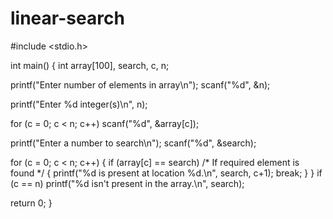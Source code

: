 # linear-search

#include <stdio.h>
 
int main()
{
  int array[100], search, c, n;
 
  printf("Enter number of elements in array\n");
  scanf("%d", &n);
 
  printf("Enter %d integer(s)\n", n);
 
  for (c = 0; c < n; c++)
    scanf("%d", &array[c]);
 
  printf("Enter a number to search\n");
  scanf("%d", &search);
 
  for (c = 0; c < n; c++)
  {
    if (array[c] == search)    /* If required element is found */
    {
      printf("%d is present at location %d.\n", search, c+1);
      break;
    }
  }
  if (c == n)
    printf("%d isn't present in the array.\n", search);
 
  return 0;
}
